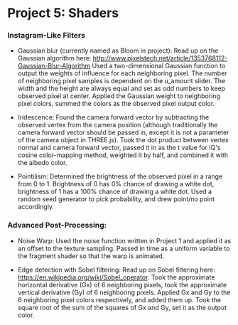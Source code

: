 
# Project 5: Shaders

### Instagram-Like Filters
- Gaussian blur (currently named as Bloom in project):
    Read up on the Gaussian algorithm here: http://www.pixelstech.net/article/1353768112-Gaussian-Blur-Algorithm
    Used a two-dimensional Gaussian function to output the weights of influence for each neighboring pixel. The number of neighboring pixel samples is dependent on the u_amount slider. The width and the height are always equal and set as odd numbers to keep observed pixel at center. Applied the Gaussian weight to neighboring pixel colors, summed the colors as the observed pixel output color.

- Iridescence: 
    Found the camera forward vector by subtracting the observed vertex from the camera position (although traditionally the camera forward vector should be passed in, except it is not a parameter of the camera object in THREE.js). Took the dot product between vertex normal and camera forward vector, passed it in as the t value for IQ's cosine color-mapping method, weighted it by half, and combined it with the albedo color.

- Pointilism:
    Determined the brightness of the observed pixel in a range from 0 to 1. Brightness of 0 has 0% chance of drawing a white dot, brightness of 1 has a 100% chance of drawing a white dot. Used a random seed generator to pick probability, and drew point/no point accordingly.

### Advanced Post-Processing: 
- Noise Warp: 
    Used the noise function written in Project 1 and applied it as an offset to the texture sampling. Passed in time as a uniform variable to the fragment shader so that the warp is animated.

- Edge detection with Sobel filtering: 
    Read up on Sobel filtering here: https://en.wikipedia.org/wiki/Sobel_operator.
    Took the approximate horizontal derivative (Gx) of 6 neighboring pixels, took the approximate vertical derivative (Gy) of 6 neighboring pixels. Applied Gx and Gy to the 6 neighboring pixel colors respectively, and added them up. Took the square root of the sum of the squares of Gx and Gy, set it as the output color.